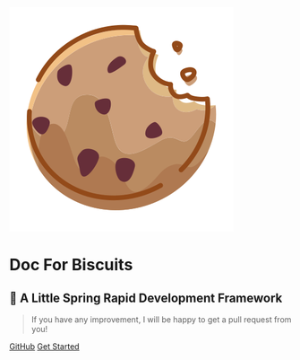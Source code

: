 ![logo](_media/biscuits.svg)
# Doc For Biscuits
## 🍪 A Little Spring Rapid Development Framework
> If you have any improvement, I will be happy to get a pull request from you!

[GitHub](https://github.com/leyan95/biscuits/)
[Get Started](/pages/get-start)